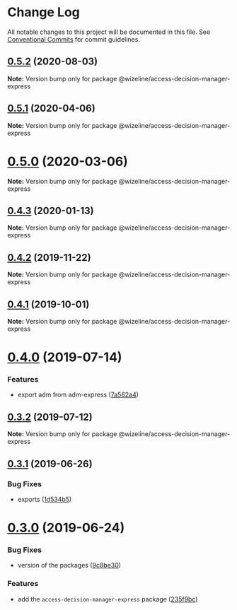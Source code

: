 # Change Log

All notable changes to this project will be documented in this file.
See [Conventional Commits](https://conventionalcommits.org) for commit guidelines.

## [0.5.2](https://github.com/wizeline/access-decision-manager/compare/v0.5.1...v0.5.2) (2020-08-03)

**Note:** Version bump only for package @wizeline/access-decision-manager-express





## [0.5.1](https://github.com/wizeline/access-decision-manager/compare/v0.5.0...v0.5.1) (2020-04-06)

**Note:** Version bump only for package @wizeline/access-decision-manager-express





# [0.5.0](https://github.com/wizeline/access-decision-manager/compare/v0.4.3...v0.5.0) (2020-03-06)

**Note:** Version bump only for package @wizeline/access-decision-manager-express





## [0.4.3](https://github.com/wizeline/access-decision-manager/compare/v0.4.2...v0.4.3) (2020-01-13)

**Note:** Version bump only for package @wizeline/access-decision-manager-express





## [0.4.2](https://github.com/wizeline/access-decision-manager/compare/v0.4.1...v0.4.2) (2019-11-22)

**Note:** Version bump only for package @wizeline/access-decision-manager-express





## [0.4.1](https://github.com/wizeline/access-decision-manager/compare/v0.4.0...v0.4.1) (2019-10-01)

**Note:** Version bump only for package @wizeline/access-decision-manager-express





# [0.4.0](https://github.com/wizeline/access-decision-manager/compare/v0.3.2...v0.4.0) (2019-07-14)


### Features

* export adm from adm-express ([7a562a4](https://github.com/wizeline/access-decision-manager/commit/7a562a4))





## [0.3.2](https://github.com/wizeline/access-decision-manager/compare/v0.3.1...v0.3.2) (2019-07-12)

**Note:** Version bump only for package @wizeline/access-decision-manager-express





## [0.3.1](https://github.com/wizeline/access-decision-manager/compare/v0.3.0...v0.3.1) (2019-06-26)


### Bug Fixes

* exports ([1d534b5](https://github.com/wizeline/access-decision-manager/commit/1d534b5))





# [0.3.0](https://github.com/wizeline/access-decision-manager/compare/v0.1.0...v0.3.0) (2019-06-24)


### Bug Fixes

* version of the packages ([9c8be30](https://github.com/wizeline/access-decision-manager/commit/9c8be30))


### Features

* add the `access-decision-manager-express` package ([235f9bc](https://github.com/wizeline/access-decision-manager/commit/235f9bc))
